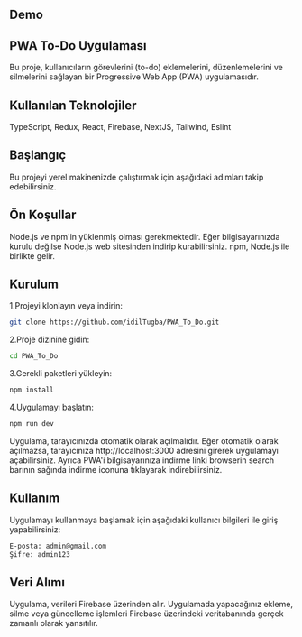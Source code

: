 ## Demo

## PWA To-Do Uygulaması
Bu proje, kullanıcıların görevlerini (to-do) eklemelerini, düzenlemelerini ve silmelerini sağlayan bir Progressive Web App (PWA) uygulamasıdır.

## Kullanılan Teknolojiler
TypeScript, Redux, React, Firebase, NextJS, Tailwind, Eslint

## Başlangıç
Bu projeyi yerel makinenizde çalıştırmak için aşağıdaki adımları takip edebilirsiniz.

## Ön Koşullar
Node.js ve npm'in yüklenmiş olması gerekmektedir. Eğer bilgisayarınızda kurulu değilse Node.js web sitesinden indirip kurabilirsiniz. npm, Node.js ile birlikte gelir.

## Kurulum
1.Projeyi klonlayın veya indirin:
```bash
git clone https://github.com/idilTugba/PWA_To_Do.git
```
2.Proje dizinine gidin:
```bash
cd PWA_To_Do
```
3.Gerekli paketleri yükleyin:
```bash
npm install
```
4.Uygulamayı başlatın:
```bash
npm run dev
```
Uygulama, tarayıcınızda otomatik olarak açılmalıdır. Eğer otomatik olarak açılmazsa, tarayıcınıza http://localhost:3000 adresini girerek uygulamayı açabilirsiniz. Ayrıca PWA'i bilgisayarınıza indirme linki browserin search barının sağında indirme iconuna tıklayarak indirebilirsiniz.

## Kullanım
Uygulamayı kullanmaya başlamak için aşağıdaki kullanıcı bilgileri ile giriş yapabilirsiniz:
```bash
E-posta: admin@gmail.com
Şifre: admin123
```

## Veri Alımı
Uygulama, verileri Firebase üzerinden alır. Uygulamada yapacağınız ekleme, silme veya güncelleme işlemleri Firebase üzerindeki veritabanında gerçek zamanlı olarak yansıtılır.

